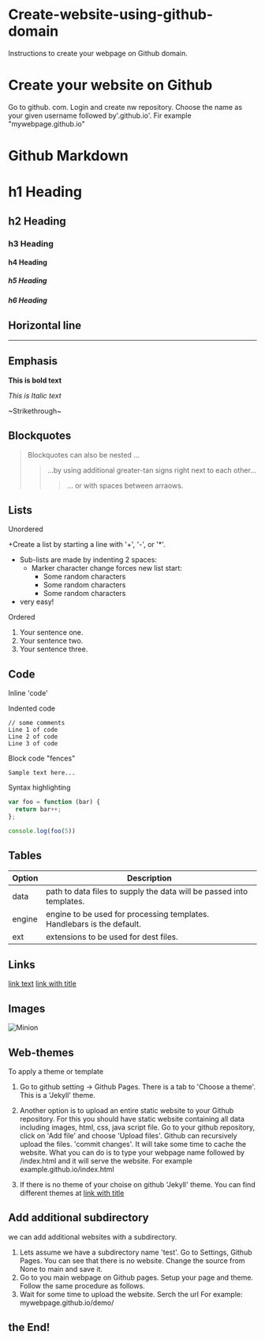 # Create-website-using-github-domain
Instructions to create your webpage on Github domain.


# Create your website on Github
Go to github. com. Login and create nw repository. Choose the name as your given username followed by'.github.io'. Fir example "mywebpage.github.io"

# Github Markdown

# h1 Heading
## h2 Heading
### h3 Heading
#### h4 Heading
##### h5 Heading
##### h6 Heading

## Horizontal line

-----

## Emphasis

**This is bold text**

*This is Italic text*

~Strikethrough~

## Blockquotes

> Blockquotes can also be nested ...
>> ...by using additional greater-tan signs right next to each other...
> > > ... or with spaces between arraows.

## Lists

Unordered

+Create a list by starting a line with '+', '-', or '*'.
+ Sub-lists are made by indenting 2 spaces:
  - Marker character change forces new list start:
    * Some random characters
    + Some random characters
    - Some random characters
+ very easy!

Ordered

1. Your sentence one.
2. Your sentence two.
3. Your sentence three.

## Code

Inline 'code'

Indented code

    // some comments
    Line 1 of code
    Line 2 of code
    Line 3 of code

Block code "fences"

```
Sample text here...
```

Syntax highlighting

``` js
var foo = function (bar) {
  return bar++;
};

console.log(foo(5))
```

## Tables

| Option | Description |
| ------ | ----------- |
| data   | path to data files to supply the data will be passed into templates. |
| engine | engine to be used for processing templates. Handlebars is the default. |
| ext    | extensions to be used for dest files. |

## Links

[link text](https://github.com/makeabhishek) 
[link with title](https://github.com/makeabhishek/ "title text")

## Images

![Minion](https://github.com/makeabhishek.png)

## Web-themes
To apply a theme or template
1. Go to github setting -> Github Pages. There is a tab to 'Choose a theme'. This is a 'Jekyll' theme.

2. Another option is to upload an entire static website to your Github repository. For this you should have static website containing all data including images, html, css, java script file. Go to your github repository, click on 'Add file' and choose 'Upload files'. Github can recursively upload the files. 'commit changes'. 
It will take some time to cache the website. What you can do is to type your webpage name followed by /index.html and it will serve the website. For example example.github.io/index.html

3. If there is no theme of your choise on github 'Jekyll' theme. You can find different themes at [link with title](jekyllrb.com/resources/ "Jekyll Themes")

## Add additional subdirectory
we can add additional websites with a subdirectory. 
1. Lets assume we have a subdirectory name 'test'. Go to Settings, Github Pages. You can see that there is no website. Change the source from None to main and save it. 
2. Go to you main webpage on Github pages. Setup your page and theme. Follow the same procedure as follows.
3. Wait for some time to upload the website. Serch the url For example: mywebpage.github.io/demo/

## the End!

